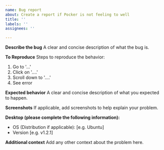 ```yaml
---
name: Bug report
about: Create a report if Pocker is not feeling to well
title: ''
labels: ''
assignees: ''

---
```


**Describe the bug**
A clear and concise description of what the bug is.

**To Reproduce**
Steps to reproduce the behavior:
1. Go to '...'
2. Click on '....'
3. Scroll down to '....'
4. See error

**Expected behavior**
A clear and concise description of what you expected to happen.

**Screenshots**
If applicable, add screenshots to help explain your problem.

**Desktop (please complete the following information):**
 - OS (Distribution if applicable): [e.g. Ubuntu]
 - Version [e.g. v1.2.1]

**Additional context**
Add any other context about the problem here.
